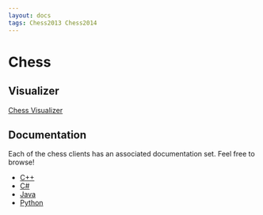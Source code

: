 ```yaml
---
layout: docs
tags: Chess2013 Chess2014
---
```


# Chess

## Visualizer

<a href="http://r99acm.device.mst.edu:3080/chesser" class="btn btn-info">
Chess Visualizer <i class="fa fa-play-circle"></i>
</a>

## Documentation

Each of the chess clients has an associated documentation set. Feel
free to browse!

* [C++](/chess/cpp)
* [C#](/chess/csharp)
* [Java](/chess/java)
* [Python](/chess/python)
